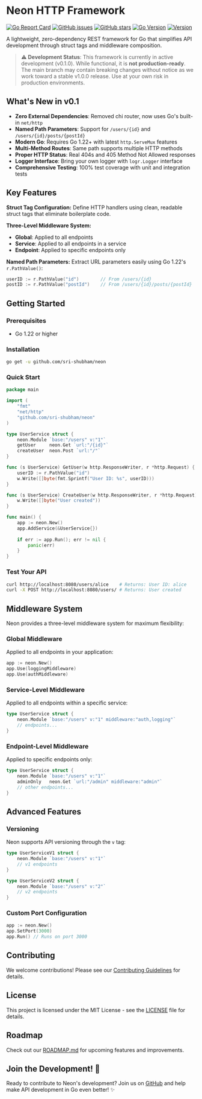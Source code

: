 # Neon HTTP Framework

[![Go Report Card](https://goreportcard.com/badge/github.com/sri-shubham/neon)](https://goreportcard.com/report/github.com/sri-shubham/neon)
[![GitHub issues](https://img.shields.io/github/issues/sri-shubham/neon)](https://github.com/sri-shubham/neon/issues)
[![GitHub stars](https://img.shields.io/github/stars/sri-shubham/neon)](https://github.com/sri-shubham/neon/stargazers)
[![Go Version](https://img.shields.io/badge/Go-1.22+-blue.svg)](https://golang.org/dl/)
[![Version](https://img.shields.io/badge/version-0.1.0-green.svg)](CHANGELOG.md)

A lightweight, zero-dependency REST framework for Go that simplifies API development through struct tags and middleware composition.

> **⚠️ Development Status**: This framework is currently in active development (v0.1.0). While functional, it is **not production-ready**. The main branch may contain breaking changes without notice as we work toward a stable v1.0.0 release. Use at your own risk in production environments.

## What's New in v0.1

- **Zero External Dependencies**: Removed chi router, now uses Go's built-in `net/http`
- **Named Path Parameters**: Support for `/users/{id}` and `/users/{id}/posts/{postId}`
- **Modern Go**: Requires Go 1.22+ with latest `http.ServeMux` features
- **Multi-Method Routes**: Same path supports multiple HTTP methods
- **Proper HTTP Status**: Real 404s and 405 Method Not Allowed responses
- **Logger Interface**: Bring your own logger with `logr.Logger` interface
- **Comprehensive Testing**: 100% test coverage with unit and integration tests

## Key Features

**Struct Tag Configuration:**
Define HTTP handlers using clean, readable struct tags that eliminate boilerplate code.

**Three-Level Middleware System:**
- **Global**: Applied to all endpoints
- **Service**: Applied to all endpoints in a service  
- **Endpoint**: Applied to specific endpoints only

**Named Path Parameters:**
Extract URL parameters easily using Go 1.22's `r.PathValue()`:
```go
userID := r.PathValue("id")        // From /users/{id}
postID := r.PathValue("postId")    // From /users/{id}/posts/{postId}
```

## Getting Started

### Prerequisites
- Go 1.22 or higher

### Installation
```bash
go get -u github.com/sri-shubham/neon
```

### Quick Start
```go
package main

import (
    "fmt"
    "net/http"
    "github.com/sri-shubham/neon"
)

type UserService struct {
    neon.Module `base:"/users" v:"1"`
    getUser     neon.Get `url:"/{id}"`
    createUser  neon.Post `url:"/"`
}

func (s UserService) GetUser(w http.ResponseWriter, r *http.Request) {
    userID := r.PathValue("id")
    w.Write([]byte(fmt.Sprintf("User ID: %s", userID)))
}

func (s UserService) CreateUser(w http.ResponseWriter, r *http.Request) {
    w.Write([]byte("User created"))
}

func main() {
    app := neon.New()
    app.AddService(&UserService{})
    
    if err := app.Run(); err != nil {
        panic(err)
    }
}
```

### Test Your API
```bash
curl http://localhost:8080/users/alice    # Returns: User ID: alice
curl -X POST http://localhost:8080/users/ # Returns: User created
```

## Middleware System

Neon provides a three-level middleware system for maximum flexibility:

### Global Middleware
Applied to all endpoints in your application:
```go
app := neon.New()
app.Use(loggingMiddleware)
app.Use(authMiddleware)
```

### Service-Level Middleware
Applied to all endpoints within a specific service:
```go
type UserService struct {
    neon.Module `base:"/users" v:"1" middleware:"auth,logging"`
    // endpoints...
}
```

### Endpoint-Level Middleware
Applied to specific endpoints only:
```go
type UserService struct {
    neon.Module `base:"/users" v:"1"`
    adminOnly   neon.Get `url:"/admin" middleware:"admin"`
    // other endpoints...
}
```

## Advanced Features

### Versioning
Neon supports API versioning through the `v` tag:
```go
type UserServiceV1 struct {
    neon.Module `base:"/users" v:"1"`
    // v1 endpoints
}

type UserServiceV2 struct {
    neon.Module `base:"/users" v:"2"`
    // v2 endpoints
}
```

### Custom Port Configuration
```go
app := neon.New()
app.SetPort(3000)
app.Run() // Runs on port 3000
```

## Contributing

We welcome contributions! Please see our [Contributing Guidelines](CONTRIBUTING.md) for details.

## License

This project is licensed under the MIT License - see the [LICENSE](LICENSE) file for details.

## Roadmap

Check out our [ROADMAP.md](ROADMAP.md) for upcoming features and improvements.

## Join the Development! 🚀

Ready to contribute to Neon's development? Join us on [GitHub](https://github.com/sri-shubham/neon) and help make API development in Go even better! ✨

